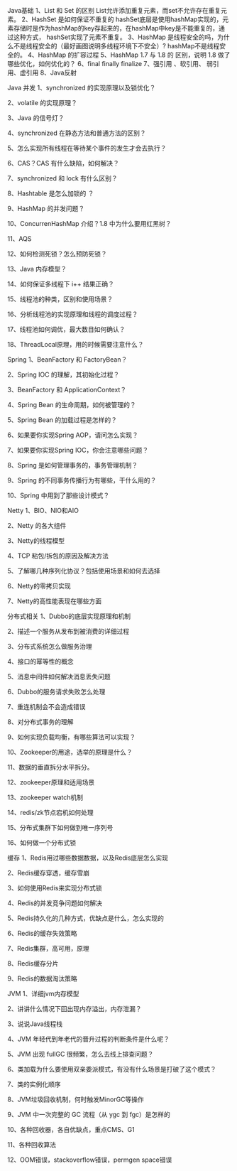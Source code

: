 Java基础
1、List 和 Set 的区别
List允许添加重复元素，而set不允许存在重复元素。
2、HashSet 是如何保证不重复的 
hashSet底层是使用hashMap实现的，元素存储时是作为hashMap的key存起来的，在hashMap中key是不能重复的，通过这种方式，
hashSet实现了元素不重复。
3、HashMap 是线程安全的吗，为什么不是线程安全的（最好画图说明多线程环境下不安全）? 
hashMap不是线程安全的。
4、HashMap 的扩容过程 
5、HashMap 1.7 与 1.8 的 区别，说明 1.8 做了哪些优化，如何优化的？ 
6、final finally finalize 
7、强引用 、软引用、 弱引用、虚引用 
8、Java反射 

Java 并发
1、synchronized 的实现原理以及锁优化？

2、volatile 的实现原理？

3、Java 的信号灯？

4、synchronized 在静态方法和普通方法的区别？

5、怎么实现所有线程在等待某个事件的发生才会去执行？

6、CAS？CAS 有什么缺陷，如何解决？

7、synchronized 和 lock 有什么区别？

8、Hashtable 是怎么加锁的 ？

9、HashMap 的并发问题？

10、ConcurrenHashMap 介绍？1.8 中为什么要用红黑树？

11、AQS

12、如何检测死锁？怎么预防死锁？

13、Java 内存模型？

14、如何保证多线程下 i++ 结果正确？

15、线程池的种类，区别和使用场景？

16、分析线程池的实现原理和线程的调度过程？

17、线程池如何调优，最大数目如何确认？

18、ThreadLocal原理，用的时候需要注意什么？ 

Spring
1、BeanFactory 和 FactoryBean？

2、Spring IOC 的理解，其初始化过程？

3、BeanFactory 和 ApplicationContext？

4、Spring Bean 的生命周期，如何被管理的？

5、Spring Bean 的加载过程是怎样的？

6、如果要你实现Spring AOP，请问怎么实现？

7、如果要你实现Spring IOC，你会注意哪些问题？

8、Spring 是如何管理事务的，事务管理机制？

9、Spring 的不同事务传播行为有哪些，干什么用的？

10、Spring 中用到了那些设计模式？ 

Netty
1、BIO、NIO和AIO

2、Netty 的各大组件

3、Netty的线程模型

4、TCP 粘包/拆包的原因及解决方法

5、了解哪几种序列化协议？包括使用场景和如何去选择

6、Netty的零拷贝实现

7、Netty的高性能表现在哪些方面

分布式相关
1、Dubbo的底层实现原理和机制

2、描述一个服务从发布到被消费的详细过程

3、分布式系统怎么做服务治理

4、接口的幂等性的概念

5、消息中间件如何解决消息丢失问题

6、Dubbo的服务请求失败怎么处理

7、重连机制会不会造成错误

8、对分布式事务的理解

9、如何实现负载均衡，有哪些算法可以实现？

10、Zookeeper的用途，选举的原理是什么？

11、数据的垂直拆分水平拆分。

12、zookeeper原理和适用场景

13、zookeeper watch机制

14、redis/zk节点宕机如何处理

15、分布式集群下如何做到唯一序列号

16、如何做一个分布式锁 

缓存
1、Redis用过哪些数据数据，以及Redis底层怎么实现

2、Redis缓存穿透，缓存雪崩

3、如何使用Redis来实现分布式锁

4、Redis的并发竞争问题如何解决

5、Redis持久化的几种方式，优缺点是什么，怎么实现的

6、Redis的缓存失效策略

7、Redis集群，高可用，原理

8、Redis缓存分片

9、Redis的数据淘汰策略

JVM
1、详细jvm内存模型

2、讲讲什么情况下回出现内存溢出，内存泄漏？ 

3、说说Java线程栈

4、JVM 年轻代到年老代的晋升过程的判断条件是什么呢？

5、JVM 出现 fullGC 很频繁，怎么去线上排查问题？

6、类加载为什么要使用双亲委派模式，有没有什么场景是打破了这个模式？

7、类的实例化顺序

8、JVM垃圾回收机制，何时触发MinorGC等操作

9、JVM 中一次完整的 GC 流程（从 ygc 到 fgc）是怎样的

10、各种回收器，各自优缺点，重点CMS、G1

11、各种回收算法

12、OOM错误，stackoverflow错误，permgen space错误


